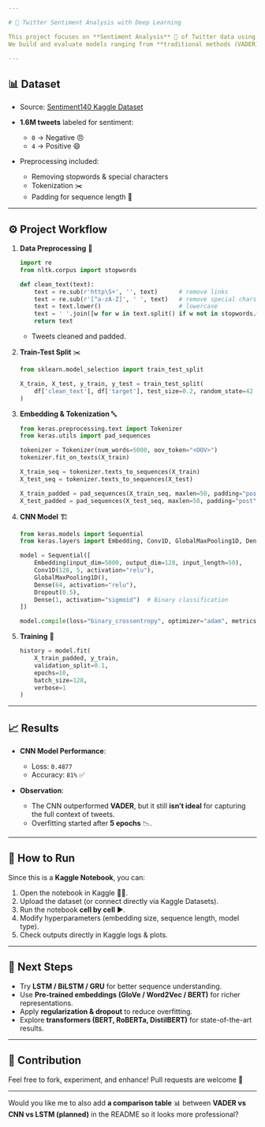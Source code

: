 ```yaml
---

# 🧠 Twitter Sentiment Analysis with Deep Learning

This project focuses on **Sentiment Analysis** 📝 of Twitter data using the [Sentiment140 Dataset](https://www.kaggle.com/datasets/kazanova/sentiment140).
We build and evaluate models ranging from **traditional methods (VADER)** to **deep learning (CNN, LSTM, BiLSTM, GRU)** to predict whether a tweet is **positive 😀** or **negative 😡**.

---
```


## 📊 Dataset

* Source: [Sentiment140 Kaggle Dataset](https://www.kaggle.com/datasets/kazanova/sentiment140)
* **1.6M tweets** labeled for sentiment:

  * `0` → Negative 😠
  * `4` → Positive 😄
* Preprocessing included:

  * Removing stopwords & special characters
  * Tokenization ✂️
  * Padding for sequence length 📏

---

## ⚙️ Project Workflow

1. **Data Preprocessing** 🧹

   ```python
   import re
   from nltk.corpus import stopwords

   def clean_text(text):
       text = re.sub(r'http\S+', '', text)      # remove links
       text = re.sub(r'[^a-zA-Z]', ' ', text)   # remove special chars
       text = text.lower()                      # lowercase
       text = ' '.join([w for w in text.split() if w not in stopwords.words('english')])
       return text
   ```

   * Tweets cleaned and padded.

2. **Train-Test Split** ✂️

   ```python
   from sklearn.model_selection import train_test_split

   X_train, X_test, y_train, y_test = train_test_split(
       df['clean_text'], df['target'], test_size=0.2, random_state=42
   )
   ```

3. **Embedding & Tokenization** 🔤

   ```python
   from keras.preprocessing.text import Tokenizer
   from keras.utils import pad_sequences

   tokenizer = Tokenizer(num_words=5000, oov_token="<OOV>")
   tokenizer.fit_on_texts(X_train)

   X_train_seq = tokenizer.texts_to_sequences(X_train)
   X_test_seq = tokenizer.texts_to_sequences(X_test)

   X_train_padded = pad_sequences(X_train_seq, maxlen=50, padding="post")
   X_test_padded = pad_sequences(X_test_seq, maxlen=50, padding="post")
   ```

4. **CNN Model** 🏗️

   ```python
   from keras.models import Sequential
   from keras.layers import Embedding, Conv1D, GlobalMaxPooling1D, Dense, Dropout

   model = Sequential([
       Embedding(input_dim=5000, output_dim=128, input_length=50),
       Conv1D(128, 5, activation="relu"),
       GlobalMaxPooling1D(),
       Dense(64, activation="relu"),
       Dropout(0.5),
       Dense(1, activation="sigmoid")  # Binary classification
   ])

   model.compile(loss="binary_crossentropy", optimizer="adam", metrics=["accuracy"])
   ```

5. **Training** 🏃

   ```python
   history = model.fit(
       X_train_padded, y_train,
       validation_split=0.1,
       epochs=10,
       batch_size=128,
       verbose=1
   )
   ```

---

## 📈 Results

* **CNN Model Performance**:

  * Loss: `0.4877`
  * Accuracy: `81%` ✅

* **Observation**:

  * The CNN outperformed **VADER**, but it still **isn’t ideal** for capturing the full context of tweets.
  * Overfitting started after **5 epochs** 📉.

---

## 🚀 How to Run

Since this is a **Kaggle Notebook**, you can:

1. Open the notebook in Kaggle 🧑‍💻.
2. Upload the dataset (or connect directly via Kaggle Datasets).
3. Run the notebook **cell by cell** ▶️.
4. Modify hyperparameters (embedding size, sequence length, model type).
5. Check outputs directly in Kaggle logs & plots.

---

## 🔮 Next Steps

* Try **LSTM / BiLSTM / GRU** for better sequence understanding.
* Use **Pre-trained embeddings (GloVe / Word2Vec / BERT)** for richer representations.
* Apply **regularization & dropout** to reduce overfitting.
* Explore **transformers (BERT, RoBERTa, DistilBERT)** for state-of-the-art results.

---

## 🤝 Contribution

Feel free to fork, experiment, and enhance!
Pull requests are welcome 🚀

---

Would you like me to also add **a comparison table** 📊 between **VADER vs CNN vs LSTM (planned)** in the README so it looks more professional?
